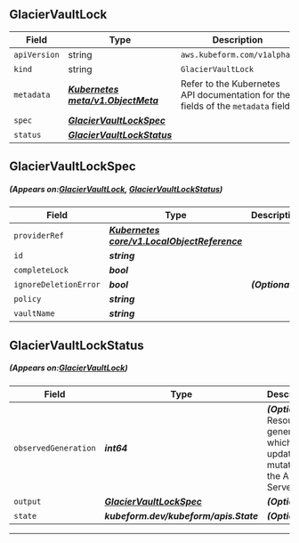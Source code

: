 ## GlacierVaultLock
| Field | Type | Description |
| ------ | ----- | ----------- |
| `apiVersion` | string | `aws.kubeform.com/v1alpha1` |
|    `kind` | string | `GlacierVaultLock` |
| `metadata` | ***[Kubernetes meta/v1.ObjectMeta](https://kubernetes.io/docs/reference/generated/kubernetes-api/v1.13/#objectmeta-v1-meta)***|Refer to the Kubernetes API documentation for the fields of the `metadata` field.|
| `spec` | ***[GlacierVaultLockSpec](#GlacierVaultLockSpec)***||
| `status` | ***[GlacierVaultLockStatus](#GlacierVaultLockStatus)***||
## GlacierVaultLockSpec
##### (Appears on:[GlacierVaultLock](#GlacierVaultLock), [GlacierVaultLockStatus](#GlacierVaultLockStatus))
| Field | Type | Description |
| ------ | ----- | ----------- |
| `providerRef` | ***[Kubernetes core/v1.LocalObjectReference](https://kubernetes.io/docs/reference/generated/kubernetes-api/v1.13/#localobjectreference-v1-core)***||
| `id` | ***string***||
| `completeLock` | ***bool***||
| `ignoreDeletionError` | ***bool***| ***(Optional)*** |
| `policy` | ***string***||
| `vaultName` | ***string***||
## GlacierVaultLockStatus
##### (Appears on:[GlacierVaultLock](#GlacierVaultLock))
| Field | Type | Description |
| ------ | ----- | ----------- |
| `observedGeneration` | ***int64***| ***(Optional)*** Resource generation, which is updated on mutation by the API Server.|
| `output` | ***[GlacierVaultLockSpec](#GlacierVaultLockSpec)***| ***(Optional)*** |
| `state` | ***kubeform.dev/kubeform/apis.State***| ***(Optional)*** |
---
